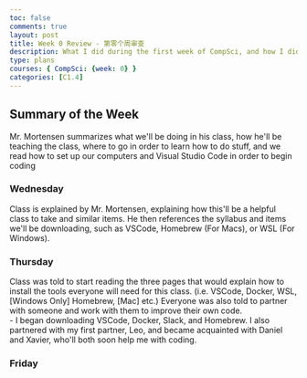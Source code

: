 ```yaml
---
toc: false
comments: true
layout: post
title: Week 0 Review - 第零个周审查
description: What I did during the first week of CompSci, and how I did it. <br> 我在计算机学课的第一周做了什么，以及我是如何做到的
type: plans
courses: { CompSci: {week: 0} }
categories: [C1.4]
---
```


## Summary of the Week
Mr. Mortensen summarizes what we'll be doing in his class, how he'll be teaching the class, where to go in order to learn how to do stuff, and we read how to set up our computers and Visual Studio Code in order to begin coding

### Wednesday
Class is explained by Mr. Mortensen, explaining how this'll be a helpful class to take and similar items. He then references the syllabus and items we'll be downloading, such as VSCode, Homebrew (For Macs), or WSL (For Windows). 

### Thursday
Class was told to start reading the three pages that would explain how to install the tools everyone will need for this class. (i.e. VSCode, Docker, WSL, [Windows Only] Homebrew, [Mac] etc.) Everyone was also told to partner with someone and work with them to improve their own code. <br> - I began downloading VSCode, Docker, Slack, and Homebrew. I also partnered with my first partner, Leo, and became acquainted with Daniel and Xavier, who'll both soon help me with coding.

### Friday
